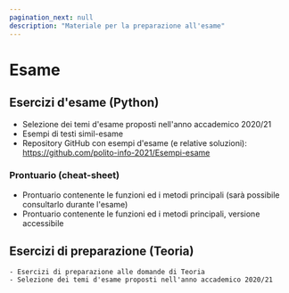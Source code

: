 ```yaml
---
pagination_next: null
description: "Materiale per la preparazione all'esame"
---
```



# Esame

## Esercizi d'esame (Python)

   - Selezione dei temi d'esame proposti nell'anno accademico 2020/21
   - Esempi di testi simil-esame
   - Repository GitHub con esempi d'esame (e relative soluzioni): https://github.com/polito-info-2021/Esempi-esame


### Prontuario (cheat-sheet)

   - Prontuario contenente le funzioni ed i metodi principali (sarà possibile consultarlo durante l'esame)
   - Prontuario contenente le funzioni ed i metodi principali, versione accessibile

## Esercizi di preparazione (Teoria)

    - Esercizi di preparazione alle domande di Teoria
    - Selezione dei temi d'esame proposti nell'anno accademico 2020/21
